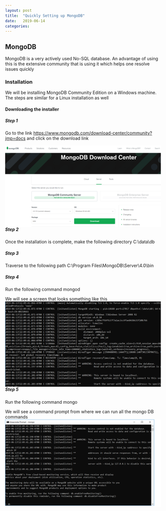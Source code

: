 ```yaml
---
layout: post
title:  "Quickly Setting up MongoDB"
date:   2019-06-14 
categories: 
---
```


## MongoDB
MongoDB is a very actively used No-SQL database. An advantage of using this is the extensive community that is using it which helps one resolve issues quickly

### Installation
We will be installing MongoDB Community Edition on a Windows machine. The steps are similar for a Linux installation as well

#### Downloading the installer

##### Step 1
Go to the link https://www.mongodb.com/download-center/community?jmp=docs
and click on the download link

<img src="../images/MongoDBPage.png" style="float: left; margin-right: 10px;" />

##### Step 2
Once the installation is complete, make the following directory 
C:\data\db

##### Step 3
Traverse to the following path
C:\Program Files\MongoDB\Server\4.0\bin

##### Step 4
Run the following command
mongod

We will see a screen that looks something like this
<img src="images/mongod.png" style="float: left; margin-right: 10px;" />

##### Step 5
Run the following command
mongo

We will see a command prompt from where we can run all the mongo DB commands
<img src="images/mongo.png" style="float: left; margin-right: 10px;" />

``` python
# This is a simple repeated data set
data=np.array([0,1,0,-1,-1,0,1,0,-1,-1,0,1,0,-1,-1,0,1,0,-1,-1])
data=np.array(list(data)*100)
```
